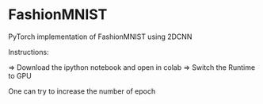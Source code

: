 # FashionMNIST
PyTorch implementation of FashionMNIST using 2DCNN

Instructions:

=> Download the ipython notebook and open in colab
=> Switch the Runtime to GPU


One can try to increase the number of epoch
